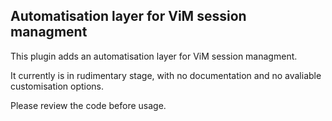 Automatisation layer for ViM session managment
----------------------------------------------

This plugin adds an automatisation layer for ViM session
managment.

It currently is in rudimentary stage, with no documentation
and no avaliable customisation options.

Please review the code before usage.
